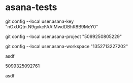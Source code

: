 asana-tests
===========

git config --local user.asana-key "nOxUQtn.N9gxkcFAAIMwdDBhR8B9MeY0"

git config --local user.asana-project "5099250805229"

git config --local user.asana-workspace "1352713227202"

asdf


5099325092761

asdf